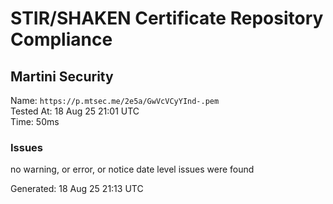 # STIR/SHAKEN Certificate Repository Compliance

## Martini Security

Name: `https://p.mtsec.me/2e5a/GwVcVCyYInd-.pem`\
Tested At: 18 Aug 25 21:01 UTC\
Time: 50ms

### Issues

no warning, or error, or notice date level issues were found

Generated: 18 Aug 25 21:13 UTC